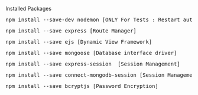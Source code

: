 Installed Packages
<pre>npm install --save-dev nodemon [ONLY For Tests : Restart automatically server if we are in dev environment]</pre>
<pre>npm install --save express [Route Manager]</pre>
<pre>npm install --save ejs [Dynamic View Framework]</pre>
<pre>npm install --save mongoose [Database interface driver]</pre>
<pre>npm install --save express-session  [Session Management]</pre>
<pre>npm install --save connect-mongodb-session [Session Management with MongoDb session storage]</pre>
<pre>npm install --save bcryptjs [Password Encryption]</pre>

